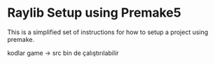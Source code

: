 
# Raylib Setup using Premake5
This is a simplified set of instructions for how to setup a project using premake.

kodlar game -> src
bin de çalıştırılabilir

	



